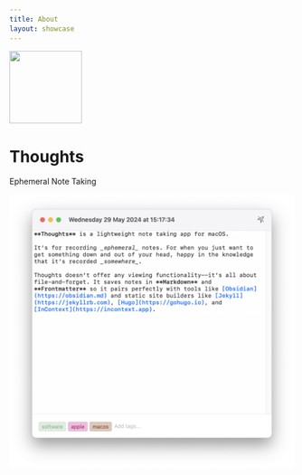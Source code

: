 ```yaml
---
title: About
layout: showcase
---
```


<p class="header">
    <img src="/images/icon_128x128.png"
         srcset="/images/icon_128x128.png, /images/icon_128x128@2x.png 2x"
         width="128"
         height="128" />
</p>

# Thoughts

<p class="tagline">Ephemeral Note Taking</p>

<picture class="hero">
    <source srcset="/images/screenshot-dark@2x.png" media="(prefers-color-scheme: dark)">
    <img class="hero" src="/images/screenshot@2x.png" width="689" />
</picture>
